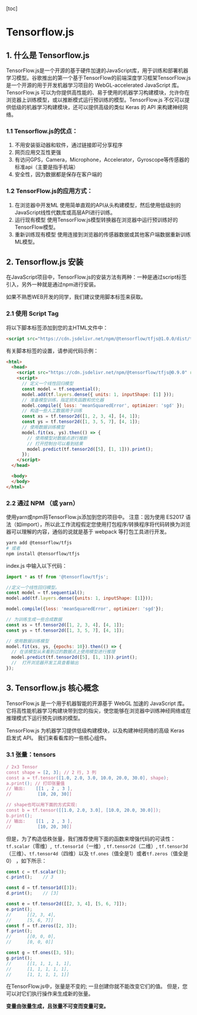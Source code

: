 [toc]

# Tensorflow.js

## 1. 什么是 Tensorflow.js 
TensorFlow.js是一个开源的基于硬件加速的JavaScript库，用于训练和部署机器学习模型。谷歌推出的第一个基于TensorFlow的前端深度学习框架TensorFlow.js 是一个开源的用于开发机器学习项目的 WebGL-accelerated JavaScript 库。TensorFlow.js 可以为你提供高性能的、易于使用的机器学习构建模块，允许你在浏览器上训练模型，或以推断模式运行预训练的模型。TensorFlow.js 不仅可以提供低级的机器学习构建模块，还可以提供高级的类似 Keras 的 API 来构建神经网络。

### 1.1 Tensorflow.js的优点：

1. 不用安装驱动器和软件，通过链接即可分享程序
2. 网页应用交互性更强
3. 有访问GPS，Camera，Microphone，Accelerator，Gyroscope等传感器的标准api（主要是指手机端）
4. 安全性，因为数据都是保存在客户端的

### 1.2 TensorFlow.js的应用方式：
1. 在浏览器中开发ML
    使用简单直观的API从头构建模型，然后使用低级别的JavaScript线性代数库或高层API进行训练。
2. 运行现有模型
    使用TensorFlow.js模型转换器在浏览器中运行预训练好的TensorFlow模型。
3. 重新训练现有模型
    使用连接到浏览器的传感器数据或其他客户端数据重新训练ML模型。

## 2. Tensorflow.js 安装
在JavaScript项目中，TensorFlow.js的安装方法有两种：一种是通过script标签引入，另外一种就是通过npm进行安装。

如果不熟悉WEB开发的同学，我们建议使用脚本标签来获取。

### 2.1 使用 Script Tag

将以下脚本标签添加到您的主HTML文件中：

```html
<script src="https://cdn.jsdelivr.net/npm/@tensorflow/tfjs@1.0.0/dist/tf.min.js"></script>
```

有关脚本标签的设置，请参阅代码示例：
```html
<html>
  <head>
    <script src="https://cdn.jsdelivr.net/npm/@tensorflow/tfjs@0.9.0" rel="external nofollow" > </script>
    <script>
      // 定义一个线性回归模型
      const model = tf.sequential();
      model.add(tf.layers.dense({ units: 1, inputShape: [1] }));
      // 准备模型训练，指定损失函数和优化器
      model.compile({ loss: 'meanSquaredError', optimizer: 'sgd' });
      // 构造一些人工数据用于训练
      const xs = tf.tensor2d([1, 2, 3, 4], [4, 1]);
      const ys = tf.tensor2d([1, 3, 5, 7], [4, 1]);
      // 使用数据训练模型
      model.fit(xs, ys).then(() => {
        // 使用模型对数据点进行推断
        // 打开控制台可以看到结果
        model.predict(tf.tensor2d([5], [1, 1])).print();
      });
    </script>
  </head>

  <body>
  </body>
</html>
```

### 2.2 通过 NPM （或 yarn）

使用yarn或npm将TensorFlow.js添加到您的项目中。 注意：因为使用 ES2017 语法（如import），所以此工作流程假定您使用打包程序/转换程序将代码转换为浏览器可以理解的内容，通俗的说就是基于 webpack 等打包工具进行开发。 

```bash
yarn add @tensorflow/tfjs  
# 或者
npm install @tensorflow/tfjs
```

index.js 中输入以下代码：

```js
import * as tf from '@tensorflow/tfjs';

//定义一个线性回归模型。
const model = tf.sequential();
model.add(tf.layers.dense({units: 1, inputShape: [1]}));

model.compile({loss: 'meanSquaredError', optimizer: 'sgd'});

// 为训练生成一些合成数据
const xs = tf.tensor2d([1, 2, 3, 4], [4, 1]);
const ys = tf.tensor2d([1, 3, 5, 7], [4, 1]);

// 使用数据训练模型
model.fit(xs, ys, {epochs: 10}).then(() => {
  // 在该模型从未看到过的数据点上使用模型进行推理
  model.predict(tf.tensor2d([5], [1, 1])).print();
  //  打开浏览器开发工具查看输出
});
```

## 3. Tensorflow.js 核心概念

TensorFlow.js 是一个用于机器智能的开源基于 WebGL 加速的 JavaScript 库。 它将高性能机器学习构建块带到您的指尖，使您能够在浏览器中训练神经网络或在推理模式下运行预先训练的模型。 

TensorFlow.js 为机器学习提供低级构建模块，以及构建神经网络的高级 Keras 启发式 API。 我们来看看库的一些核心组件。

### 3.1 张量：tensors

```js
/ 2x3 Tensor
const shape = [2, 3]; // 2 行, 3 列
const a = tf.tensor([1.0, 2.0, 3.0, 10.0, 20.0, 30.0], shape);
a.print(); // 打印张量值
// 输出:    [[1 , 2 , 3 ],
//          [10, 20, 30]]

// shape也可以用下面的方式实现:
const b = tf.tensor([[1.0, 2.0, 3.0], [10.0, 20.0, 30.0]]);
b.print();
// 输出:    [[1 , 2 , 3 ],
//          [10, 20, 30]]
```

但是，为了构造低秩张量，我们推荐使用下面的函数来增强代码的可读性：`tf.scalar`（零维）,` tf.tensor1d`（一维）, `tf.tensor2d`（二维）, `tf.tensor3d`（三维）、`tf.tensor4d`（四维）以及 `tf.ones`（值全是1）或者`tf.zeros`（值全是0） ，如下所示：

```js
const c = tf.scalar(3);    
c.print();    // 3

const d = tf.tensor1d([3]);
d.print();    // [3]

const e = tf.tensor2d([[2, 3, 4], [5, 6, 7]]);
e.print();    
//      [[2, 3, 4],
//      [5, 6, 7]]
const f = tf.zeros([2, 3]);
f.print();
//      [[0, 0, 0],
//      [0, 0, 0]]

const g = tf.ones([3, 5]);
g.print();
//      [[1, 1, 1, 1, 1],
//      [1, 1, 1, 1, 1],
//      [1, 1, 1, 1, 1]]
```

在TensorFlow.js中，张量是不变的; 一旦创建你就不能改变它们的值。 但是，您可以对它们执行操作来生成新的张量。

**变量由张量生成，且张量不可变而变量可变。**





























